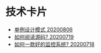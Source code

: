 # 技术卡片

- [单例设计模式 20200806](articles/20200806)
- [如何阅读源码? 20200719](articles/20200719)
- [如何一款好的监控系统? 20200718](articles/20200718)
